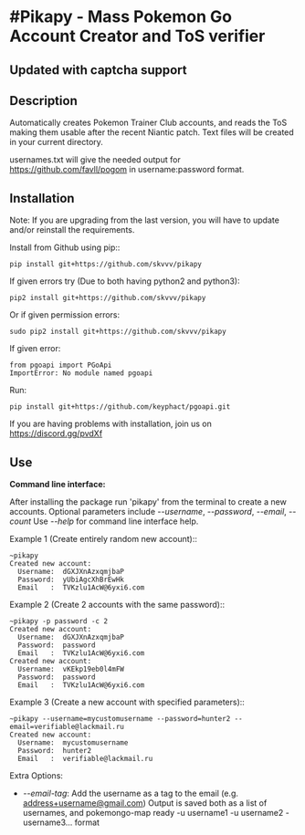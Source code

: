 #Pikapy - Mass Pokemon Go Account Creator and ToS verifier
==============================================================

## Updated with captcha support

Description
-----------
Automatically creates Pokemon Trainer Club accounts, and reads the ToS making them usable after the recent Niantic patch.
Text files will be created in your current directory. 

usernames.txt will give the needed output for https://github.com/favll/pogom in username:password format.

Installation
------------

Note: If you are upgrading from the last version, you will have to update and/or reinstall the requirements.

Install from Github using pip::

    pip install git+https://github.com/skvvv/pikapy
    
If given errors try (Due to both having python2 and python3):
    
    pip2 install git+https://github.com/skvvv/pikapy  
    
Or if given permission errors:

    sudo pip2 install git+https://github.com/skvvv/pikapy  

If given error:

    from pgoapi import PGoApi
    ImportError: No module named pgoapi
    
Run:

    pip install git+https://github.com/keyphact/pgoapi.git

If you are having problems with installation, join us on https://discord.gg/pvdXf

Use
---
**Command line interface:**

After installing the package run 'pikapy' from the terminal to create a new accounts.
Optional parameters include *--username*, *--password*, *--email*, *--count*
Use *--help* for command line interface help.

Example 1 (Create entirely random new account)::

    ~pikapy
    Created new account:
      Username:  dGXJXnAzxqmjbaP
      Password:  yUbiAgcXhBrEwHk
      Email   :  TVKzlu1AcW@6yxi6.com
      
Example 2 (Create 2 accounts with the same password)::

    ~pikapy -p password -c 2
    Created new account:
      Username:  dGXJXnAzxqmjbaP
      Password:  password
      Email   :  TVKzlu1AcW@6yxi6.com
    Created new account:
      Username:  vKEkp19eb0l4mFW
      Password:  password
      Email   :  TVKzlu1AcW@6yxi6.com
      
Example 3 (Create a new account with specified parameters)::

    ~pikapy --username=mycustomusername --password=hunter2 --email=verifiable@lackmail.ru
    Created new account:
      Username:  mycustomusername
      Password:  hunter2
      Email   :  verifiable@lackmail.ru


Extra Options:

- *--email-tag*: Add the username as a tag to the email (e.g. address+username@gmail.com)
Output is saved both as a list of usernames, and pokemongo-map ready -u username1 -u username2 -username3... format

    

